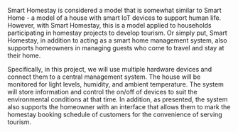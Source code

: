 Smart Homestay is considered a model that is somewhat similar to Smart Home - a model of a house with smart IoT devices to support human life. However, with Smart Homestay, this is a model applied to households participating in homestay projects to develop tourism. Or simply put, Smart Homestay, in addition to acting as a smart home management system, also supports homeowners in managing guests who come to travel and stay at their home.

Specifically, in this project, we will use multiple hardware devices and connect them to a central management system. The house will be monitored for light levels, humidity, and ambient temperature. The system will store information and control the on/off of devices to suit the environmental conditions at that time. In addition, as presented, the system also supports the homeowner with an interface that allows them to mark the homestay booking schedule of customers for the convenience of serving tourism.

